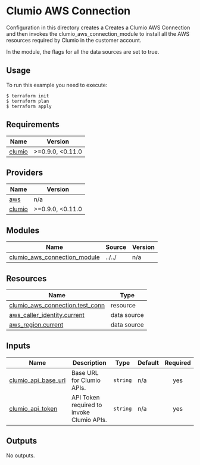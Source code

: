 <!-- BEGIN_TF_DOCS -->
# Clumio AWS Connection

Configuration in this directory creates a Creates a Clumio AWS Connection and then invokes the clumio_aws_connection_module to install all the AWS resources required by Clumio in the customer account.

In the module, the flags for all the data sources are set to true.

## Usage
To run this example you need to execute:

```
$ terraform init
$ terraform plan
$ terraform apply
```

## Requirements

| Name | Version |
|------|---------|
| <a name="requirement_clumio"></a> [clumio](#requirement\_clumio) | >=0.9.0, <0.11.0 |

## Providers

| Name | Version |
|------|---------|
| <a name="provider_aws"></a> [aws](#provider\_aws) | n/a |
| <a name="provider_clumio"></a> [clumio](#provider\_clumio) | >=0.9.0, <0.11.0 |

## Modules

| Name | Source | Version |
|------|--------|---------|
| <a name="module_clumio_aws_connection_module"></a> [clumio\_aws\_connection\_module](#module\_clumio\_aws\_connection\_module) | ../../ | n/a |

## Resources

| Name | Type |
|------|------|
| [clumio_aws_connection.test_conn](https://registry.terraform.io/providers/clumio-code/clumio/latest/docs/resources/aws_connection) | resource |
| [aws_caller_identity.current](https://registry.terraform.io/providers/hashicorp/aws/latest/docs/data-sources/caller_identity) | data source |
| [aws_region.current](https://registry.terraform.io/providers/hashicorp/aws/latest/docs/data-sources/region) | data source |

## Inputs

| Name | Description | Type | Default | Required |
|------|-------------|------|---------|:--------:|
| <a name="input_clumio_api_base_url"></a> [clumio\_api\_base\_url](#input\_clumio\_api\_base\_url) | Base URL for Clumio APIs. | `string` | n/a | yes |
| <a name="input_clumio_api_token"></a> [clumio\_api\_token](#input\_clumio\_api\_token) | API Token required to invoke Clumio APIs. | `string` | n/a | yes |

## Outputs

No outputs.

<!-- END_TF_DOCS -->

